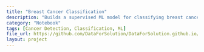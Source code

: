 ```yaml
---
title: "Breast Cancer Classification"
description: "Builds a supervised ML model for classifying breast cancer using diagnostic features."
category: "Notebook"
tags: [Cancer Detection, Classification, ML]
file_url: https://github.com/DataForSolution/DataForSolution.github.io/blob/main/projects/Breast%20Cancer%20Wisconsin.ipynb
layout: project
---
```

